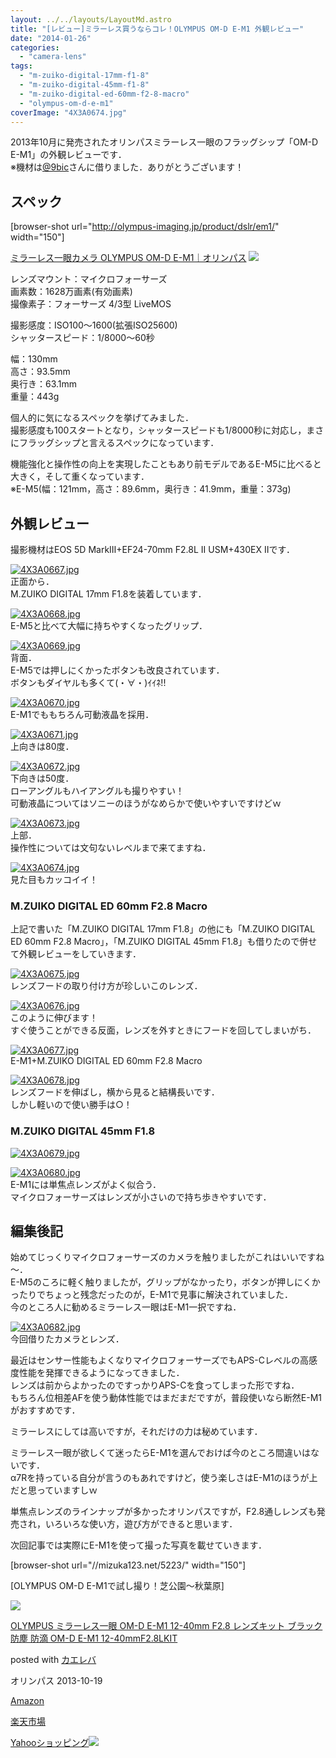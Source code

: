 ```yaml
---
layout: ../../layouts/LayoutMd.astro
title: "[レビュー]ミラーレス買うならコレ！OLYMPUS OM-D E-M1 外観レビュー"
date: "2014-01-26"
categories: 
  - "camera-lens"
tags: 
  - "m-zuiko-digital-17mm-f1-8"
  - "m-zuiko-digital-45mm-f1-8"
  - "m-zuiko-digital-ed-60mm-f2-8-macro"
  - "olympus-om-d-e-m1"
coverImage: "4X3A0674.jpg"
---
```


2013年10月に発売されたオリンパスミラーレス一眼のフラッグシップ「OM-D E-M1」の外観レビューです．  
※機材は[@9bic](https://twitter.com/9bic)さんに借りました．ありがとうございます！

## スペック

\[browser-shot url="http://olympus-imaging.jp/product/dslr/em1/" width="150"\]

[ミラーレス一眼カメラ OLYMPUS OM-D E-M1｜オリンパス](http://olympus-imaging.jp/product/dslr/em1/) [![](http://b.hatena.ne.jp/entry/image/http://olympus-imaging.jp/product/dslr/em1/)](http://b.hatena.ne.jp/entry/http://olympus-imaging.jp/product/dslr/em1/)

レンズマウント：マイクロフォーサーズ  
画素数：1628万画素(有効画素)  
撮像素子：フォーサーズ 4/3型 LiveMOS

撮影感度：ISO100～1600(拡張ISO25600)  
シャッタースピード：1/8000～60秒

幅：130mm  
高さ：93.5mm  
奥行き：63.1mm  
重量：443g

個人的に気になるスペックを挙げてみました．  
撮影感度も100スタートとなり，シャッタースピードも1/8000秒に対応し，まさにフラッグシップと言えるスペックになっています．

機能強化と操作性の向上を実現したこともあり前モデルであるE-M5に比べると大きく，そして重くなっています．  
※E-M5(幅：121mm，高さ：89.6mm，奥行き：41.9mm，重量：373g)

## 外観レビュー

撮影機材はEOS 5D MarkⅢ+EF24-70mm F2.8L II USM+430EX IIです．

[![4X3A0667.jpg](/archive/images/12147107523_e8a5859f13_b.jpg)](http://www.flickr.com/photos/67522130@N08/12147107523/ "4X3A0667.jpg")  
正面から．  
M.ZUIKO DIGITAL 17mm F1.8を装着しています．

[![4X3A0668.jpg](/archive/images/12147110423_fedd80cb10_b.jpg)](http://www.flickr.com/photos/67522130@N08/12147110423/ "4X3A0668.jpg")  
E-M5と比べて大幅に持ちやすくなったグリップ．

[![4X3A0669.jpg](/archive/images/12147529216_6ece3bf519_b.jpg)](http://www.flickr.com/photos/67522130@N08/12147529216/ "4X3A0669.jpg")  
背面．  
E-M5では押しにくかったボタンも改良されています．  
ボタンもダイヤルも多くて(・∀・)ｲｲﾈ!!

[![4X3A0670.jpg](/archive/images/12147273534_428da14f47_b.jpg)](http://www.flickr.com/photos/67522130@N08/12147273534/ "4X3A0670.jpg")  
E-M1でももちろん可動液晶を採用．

[![4X3A0671.jpg](/archive/images/12147534486_3754225424_b.jpg)](http://www.flickr.com/photos/67522130@N08/12147534486/ "4X3A0671.jpg")  
上向きは80度．

[![4X3A0672.jpg](/archive/images/12147536826_1f92a66512_b.jpg)](http://www.flickr.com/photos/67522130@N08/12147536826/ "4X3A0672.jpg")  
下向きは50度．  
ローアングルもハイアングルも撮りやすい！  
可動液晶についてはソニーのほうがなめらかで使いやすいですけどｗ

[![4X3A0673.jpg](/archive/images/12146872625_ae8e9e54d4_b.jpg)](http://www.flickr.com/photos/67522130@N08/12146872625/ "4X3A0673.jpg")  
上部．  
操作性については文句ないレベルまで来てますね．

[![4X3A0674.jpg](/archive/images/12146874835_405c5d4084_b.jpg)](http://www.flickr.com/photos/67522130@N08/12146874835/ "4X3A0674.jpg")  
見た目もカッコイイ！

### M.ZUIKO DIGITAL ED 60mm F2.8 Macro

上記で書いた「M.ZUIKO DIGITAL 17mm F1.8」の他にも「M.ZUIKO DIGITAL ED 60mm F2.8 Macro」，「M.ZUIKO DIGITAL 45mm F1.8」も借りたので併せて外観レビューをしていきます．

[![4X3A0675.jpg](/archive/images/12147286784_14cbbbd32b_b.jpg)](http://www.flickr.com/photos/67522130@N08/12147286784/ "4X3A0675.jpg")  
レンズフードの取り付け方が珍しいこのレンズ．

[![4X3A0676.jpg](/archive/images/12147288754_06f060af4c_b.jpg)](http://www.flickr.com/photos/67522130@N08/12147288754/ "4X3A0676.jpg")  
このように伸びます！  
すぐ使うことができる反面，レンズを外すときにフードを回してしまいがち．

[![4X3A0677.jpg](/archive/images/12147291194_2a2c2ca18d_b.jpg)](http://www.flickr.com/photos/67522130@N08/12147291194/ "4X3A0677.jpg")  
E-M1+M.ZUIKO DIGITAL ED 60mm F2.8 Macro

[![4X3A0678.jpg](/archive/images/12146884115_533366cefc_b.jpg)](http://www.flickr.com/photos/67522130@N08/12146884115/ "4X3A0678.jpg")  
レンズフードを伸ばし，横から見ると結構長いです．  
しかし軽いので使い勝手は○！

### M.ZUIKO DIGITAL 45mm F1.8

[![4X3A0679.jpg](/archive/images/12147137623_daf1a5de1f_b.jpg)](http://www.flickr.com/photos/67522130@N08/12147137623/ "4X3A0679.jpg")

[![4X3A0680.jpg](/archive/images/12147139763_a1a48bd3e8_b.jpg)](http://www.flickr.com/photos/67522130@N08/12147139763/ "4X3A0680.jpg")  
E-M1には単焦点レンズがよく似合う．  
マイクロフォーサーズはレンズが小さいので持ち歩きやすいです．

## 編集後記

始めてじっくりマイクロフォーサーズのカメラを触りましたがこれはいいですね～．  
E-M5のころに軽く触りましたが，グリップがなかったり，ボタンが押しにくかったりでちょっと残念だったのが，E-M1で見事に解決されていました．  
今のところ人に勧めるミラーレス一眼はE-M1一択ですね．

[![4X3A0682.jpg](/archive/images/12147303594_e1531e2675_b.jpg)](http://www.flickr.com/photos/67522130@N08/12147303594/ "4X3A0682.jpg")  
今回借りたカメラとレンズ．

最近はセンサー性能もよくなりマイクロフォーサーズでもAPS-Cレベルの高感度性能を発揮できるようになってきました．  
レンズは前からよかったのですっかりAPS-Cを食ってしまった形ですね．  
もちろん位相差AFを使う動体性能ではまだまだですが，普段使いなら断然E-M1がおすすめです．

ミラーレスにしては高いですが，それだけの力は秘めています．

ミラーレス一眼が欲しくて迷ったらE-M1を選んでおけば今のところ間違いはないです．  
α7Rを持っている自分が言うのもあれですけど，使う楽しさはE-M1のほうが上だと思っていますしｗ

単焦点レンズのラインナップが多かったオリンパスですが，F2.8通しレンズも発売され，いろいろな使い方，遊び方ができると思います．

次回記事では実際にE-M1を使って撮った写真を載せていきます．

\[browser-shot url="//mizuka123.net/5223/" width="150"\]

[OLYMPUS OM-D E-M1で試し撮り！芝公園～秋葉原]

[![](/archive/images/41QkiMoYtqL._SL160_.jpg)](https://www.amazon.co.jp/exec/obidos/ASIN/B00EY6AV3W/mizuka123-22/ref=nosim/)

[OLYMPUS ミラーレス一眼 OM-D E-M1 12-40mm F2.8 レンズキット ブラック 防塵 防滴 OM-D E-M1 12-40mmF2.8LKIT](https://www.amazon.co.jp/exec/obidos/ASIN/B00EY6AV3W/mizuka123-22/ref=nosim/)

posted with [カエレバ](http://kaereba.com)

オリンパス 2013-10-19

[Amazon](http://www.amazon.co.jp/gp/search?keywords=OM-D%20E-M1&__mk_ja_JP=%83J%83%5E%83J%83i&tag=mizuka123-22 "アマゾン")

[楽天市場](http://hb.afl.rakuten.co.jp/hgc/032b53ee.4b34c5ee.0f4a541e.f440145e/?pc=http%3A%2F%2Fsearch.rakuten.co.jp%2Fsearch%2Fmall%2FOM-D%2520E-M1%2F-%2Ff.1-p.1-s.1-sf.0-st.A-v.2%3Fx%3D0%26scid%3Daf_ich_link_urltxt%26m%3Dhttp%3A%2F%2Fm.rakuten.co.jp%2F "楽天市場")

[Yahooショッピング![](//ad.jp.ap.valuecommerce.com/servlet/gifbanner?sid=3066752&pid=881990642)](//ck.jp.ap.valuecommerce.com/servlet/referral?sid=3066752&pid=881990642&vc_url=http%3A%2F%2Fshopping.search.yahoo.co.jp%2Fsearch%3FuIv%3Don%26ei%3DUTF-8%26tab_ex%3Dcommerce%26slider%3D0%26va%3DOM-D%2520E-M1 "Yahooショッピング")
